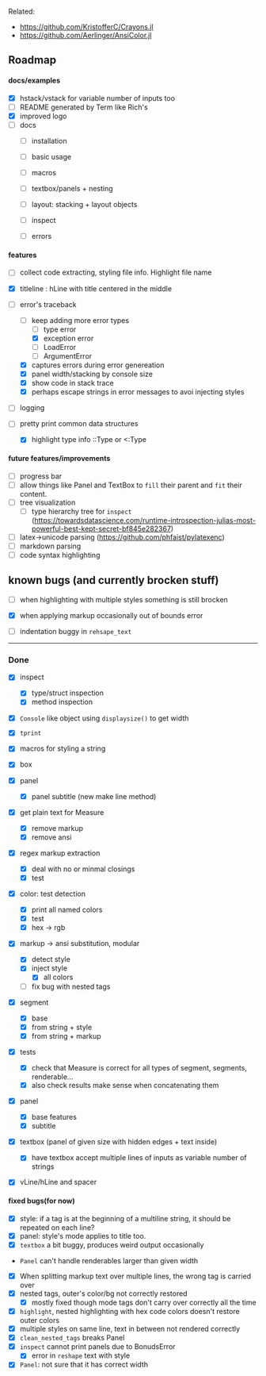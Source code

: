 
Related:
- https://github.com/KristofferC/Crayons.jl
- https://github.com/Aerlinger/AnsiColor.jl



## Roadmap

#### docs/examples
- [x] hstack/vstack for variable number of inputs too
- [ ] README generated by Term like Rich's
- [x] improved logo
- [ ] docs
  - [ ] installation
  - [ ] basic usage
  - [ ] macros
  - [ ] textbox/panels + nesting
  - [ ] layout: stacking + layout objects
  - [ ] inspect
  - [ ] errors


#### features

- [ ] collect code extracting, styling file info. Highlight file name

- [x] titleline : hLine with title centered in the middle

- [ ] error's traceback
  - [ ] keep adding more error types
    - [ ]  type error
    - [x]  exception error
    - [ ] LoadError
    - [ ] ArgumentError
  - [x] captures errors during error genereation
  - [x] panel width/stacking by console size
  - [x] show code in stack trace
  - [x] perhaps escape strings in error messages to avoi injecting styles
- [ ] logging
- [ ] pretty print common data structures
  - [x] highlight type info ::Type or <:Type


#### future features/improvements
- [ ] progress bar
- [ ] allow things like Panel and TextBox to `fill` their parent and `fit` their content.
- [ ] tree visualization
    - [ ] type hierarchy tree for `inspect` (https://towardsdatascience.com/runtime-introspection-julias-most-powerful-best-kept-secret-bf845e282367)
  
- [ ] latex->unicode parsing (https://github.com/phfaist/pylatexenc)
- [ ] markdown parsing
- [ ] code syntax highlighting
## known bugs (and currently brocken stuff)
- [ ] when highlighting with multiple styles something is still brocken
- [x] when applying markup occasionally out of bounds error
- [ ] indentation buggy in `rehsape_text`


--------------

### Done
- [x] inspect
  - [x] type/struct inspection
  - [x] method inspection
- [x] `Console` like object using `displaysize()` to get width

- [x] `tprint`
- [x] macros for styling a string

- [x] box
- [x] panel
  - [x] panel subtitle (new make line method)

- [x] get plain text for Measure
  - [x] remove markup
  - [x] remove ansi
  
- [x] regex markup extraction
  - [x] deal with no or minmal closings
  - [x] test

- [x] color: test detection
  - [x] print all named colors
  - [x] test
  - [x] hex -> rgb

- [x] markup -> ansi substitution, modular
  - [x] detect style
  - [x] inject style
    - [x] all colors
  - [ ] fix bug with nested tags
  
- [x] segment
  - [x] base
  - [x] from string + style
  - [x] from string + markup

- [x] tests
  - [x] check that Measure is correct for all types of segment, segments, renderable...
  - [x] also check results make sense when concatenating them

- [x] panel
  - [x] base features
  - [x] subtitle
  
- [x] textbox (panel of given size with hidden edges + text inside)
  - [x] have textbox accept multiple lines of inputs as variable number of strings
- [x] vLine/hLine and spacer

#### fixed bugs(for now)
- [x] style: if a tag is at the beginning of a multiline string, it should be repeated on each line?
- [x] panel: style's mode applies to title too.
- [x] `textbox` a bit buggy, produces weird output occasionally
- `Panel` can't handle renderables larger than given width
- [x] When splitting markup text over multiple lines,  the wrong tag is carried over
- [x] nested tags, outer's color/bg not correctly restored
  - [x] mostly fixed though mode tags don't carry over correctly all the time
- [x] `highlight`, nested highlighting with hex code colors doesn't restore outer colors
- [x] multiple styles on same line, text in between not rendered correctly
- [x] `clean_nested_tags` breaks Panel
- [x] `inspect` cannot print panels due to BonudsError
  - [x] error in `reshape` text with style
- [x] `Panel`: not sure that it has correct width